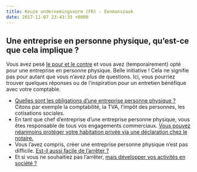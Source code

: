 ```yaml
---
title: Keuze ondernemingsvorm (FR) - Eenmanszaak
date: 2017-11-07 23:43:33 +0000
---
```

## Une entreprise en personne physique, qu’est-ce que cela implique ?

Vous avez pesé [le pour et le contre](http://blog.xerius.be/debutant/entreprise-en-personne-physique-ou-societe) et vous avez (temporairement) opté pour une entreprise en personne physique. Belle initiative ! Cela ne signifie pas pour autant que vous n’avez plus de questions. Ici, vous pourriez trouver quelques réponses ou de l’inspiration pour un entretien bénéfique avec votre comptable.

* [Quelles sont les obligations d’une entreprise personne physique ?](https://blog.xerius.be/debutant/la-comptabilit%C3%A9-dune-entreprise-personne-physique-qui-sen-charge) Citons par exemple la comptabilité, la TVA, l’impôt des personnes, les cotisations sociales.
* En tant que chef d’entreprise d’une entreprise personne physique, vous êtes responsable de tous vos engagements commerciaux. [Vous pouvez néanmoins protéger votre habitation privée via une déclaration chez le notaire.](https://www.notaire.be/faq/societes/qu-est-ce-que-la-declaration-d-insaisissabilite-de-la-residence-principale-d-un-independant)
* Vous l’avez compris, créer une entreprise personne physique n’est pas difficile. [Est-il aussi facile de l’arrêter ?](https://www.xerius.be/fr/independants/demarrez-votre-entreprise/entreprise-personne-physique-societe)
* Et si vous ne souhaitiez pas l’arrêter, [mais développer vos activités en société ?](https://www.xerius.be/fr/independants/assurances-sociales/entreprise-personne-physique-a-societe/)